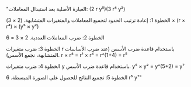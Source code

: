 "العبارة الأصلية بعد استبدال المعاملات:
(2 r y⁵)(3 r⁴ y²)

الخطوة 1: إعادة ترتيب الحدود لتجميع المعاملات والمتغيرات المتشابهة.
(2 × 3) × (r × r⁴) × (y⁵ × y²)

الخطوة 2: ضرب المعاملات العددية.
2 × 3 = 6

الخطوة 3: ضرب متغيرات r باستخدام قاعدة ضرب الأسس (عند ضرب الأساسات المتشابهة، نجمع الأسس).
r × r⁴ = r¹ × r⁴ = r^(1+4) = r⁵

الخطوة 4: ضرب متغيرات y باستخدام قاعدة ضرب الأسس.
y⁵ × y² = y^(5+2) = y⁷

الخطوة 5: تجميع النتائج للحصول على الصورة المبسطة.
6 r⁵ y⁷"
